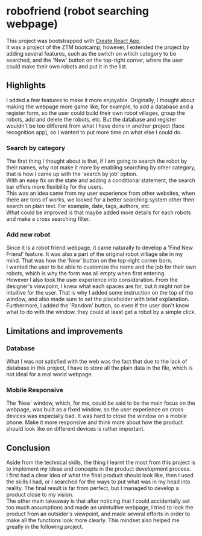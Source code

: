 # robofriend (robot searching webpage)

This project was bootstrapped with [Create React App](https://github.com/facebook/create-react-app).\
It was a project of the ZTM bootcamp; however, I extended the project by adding several features, such as the switch on which category to be searched, and the 'New' button on the top-right corner, where the user could make their own robots and put it in the list.

## Highlights
I added a few features to make it more enjoyable. Originally, I thought about making the webpage more game like, for example, to add a database and a register form, so the user could build their own robot villages, group the robots, add and delete the robots, etc. But the database and register wouldn't be too different from what I have done in another project (face recognition app), so I wanted to put more time on what else I could do.
### Search by category
The first thing I thought about is that, if I am going to search the robot by their names, why not make it more by enabling searching by other category, that is how I came up with the 'search by job' option.\
With an easy fix on the state and adding a conditional statement, the search bar offers more flexibility for the users.\
This was an idea came from my user experience from other websites, when there are tons of works, we looked for a better searching system other then search on plain text. For example, date, tags, authors, etc.\
What could be improved is that maybe added more details for each robots and make a cross searching filter.

### Add new robot
Since it is a robot friend webpage, it came naturally to develop a 'Find New Friend' feature. It was also a part of the original robot villiage site in my mind. That was how the 'New' button on the top-right corner born.\
I wanted the user to be able to customize the name and the job for their own robots, which is why the form was all empty when first entering.\
However I also took the user experience into consideration. From the designer's viewpoint, I knew what each spaces are for, but it might not be intuitive for the user. That is why I added some instruction on the top of the window, and also made sure to set the placeholder with brief explanation.\
Furthermore, I added the 'Random' button, so even if the user don't know what to do with the window, they could at least get a robot by a simple click.

## Limitations and improvements
### Database
What I was not satisfied with the web was the fact that due to the lack of database in this project, I have to store all the plain data in the file, which is not ideal for a real world webpage.

### Mobile Responsive
The 'New' window, which, for me, could be said to be the main focus on the webpage, was built as a fixed window, so the user experience on cross devices was especially bad. It was hard to close the window on a mobile phone. Make it more responsive and think more about how the product should look like on different devices is rather important.

## Conclusion
Aside from the technical skills, the thing I learnt the most from this project is to implement my ideas and concepts in the product development process.\
I first had a clear idea of what the final product should look like, then I used the skills I had, or I searched for the ways to put what was in my head into reality. The final result is far from perfect, but I managed to develop a product close to my vision.\
The other main takeaway is that after noticing that I could accidentally set too much assumptions and made an unintuitive webpage, I tried to look the product from an outsider's viewpoint, and made several efforts in order to make all the functions look more clearly. This mindset also helped me greatly in the following project.
